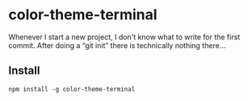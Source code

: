 # color-theme-terminal

Whenever I start a new project, I don't know what to write for the first commit. After doing a “git init” there is technically nothing there...

## Install

```npm
npm install -g color-theme-terminal
